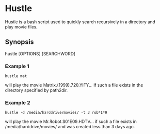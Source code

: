 # Hustle

Hustle is a bash script used to quickly search recursively in a directory and play movie files. 

## Synopsis 

hustle [OPTIONS] [SEARCHWORD]

### Example 1 

`hustle mat`

will play the movie Matrix.(1999).720.YIFY...
if such a file exists in the directory specified by path2dir.

### Example 2  

`hustle -d /media/harddrive/movies/ -t 3 rob*1*9`

will play the movie Mr.Robot.S01E09.HDTV... if such a file exists in /media/harddrive/movies/
and was created less than 3 days ago.

